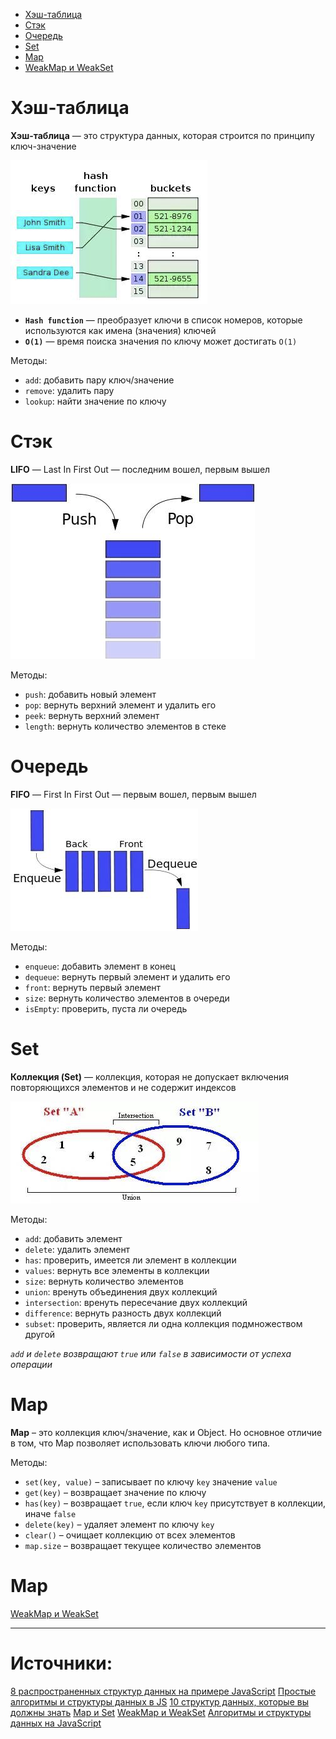 - [Хэш-таблица](#hash__table)
- [Стэк](#stack)
- [Очередь](#queue)
- [Set](#set)
- [Map](#map)
- [WeakMap и WeakSet](#weak__set__map)


# <a name="hash__table"></a>  Хэш-таблица

**Хэш-таблица** — это структура данных, которая строится по принципу ключ-значение

![Схема хэш-таблицы](./assets/structures/hash-table.png)

- **`Hash function`** — преобразует ключи в список номеров, которые используются как имена (значения) ключей
- **`O(1)`** — время поиска значения по ключу может достигать `O(1)`

Методы:
 - `add`: добавить пару ключ/значение
 - `remove`: удалить пару
 - `lookup`: найти значение по ключу


# <a name="stack"></a>  Стэк

**LIFO** — Last In First Out — последним вошел, первым вышел

![Стэк](./assets/structures/stack.png)

Методы:
- `push`: добавить новый элемент
- `pop`: вернуть верхний элемент и удалить его
- `peek`: вернуть верхний элемент
- `length`: вернуть количество элементов в стеке


# <a name="queue"></a>  Очередь

**FIFO** — First In First Out — первым вошел, первым вышел

![Очередь](./assets/structures/queue.png)

Методы:
- `enqueue`: добавить элемент в конец
- `dequeue`: вернуть первый элемент и удалить его
- `front`: вернуть первый элемент
- `size`: вернуть количество элементов в очереди
- `isEmpty`: проверить, пуста ли очередь


# <a name="set"></a>  Set

**Коллекция (Set)** — коллекция, которая не допускает включения повторяющихся элементов и не содержит индексов

![Set](./assets/structures/set.png)

Методы:
- `add`: добавить элемент
- `delete`: удалить элемент
- `has`: проверить, имеется ли элемент в коллекции
- `values`: вернуть все элементы в коллекции
- `size`: вернуть количество элементов
- `union`: вренуть объединения двух коллекций
- `intersection`: вренуть пересечание двух коллекций
- `difference`: вернуть разность двух коллекций
- `subset`: проверить, является ли одна коллекция подмножеством другой

*`add` и `delete` возвращают `true` или `false` в зависимости от успеха операции*

# <a name="map"></a>  Map 

**Map** – это коллекция ключ/значение, как и Object. Но основное отличие в том, что Map позволяет использовать ключи любого типа.

Методы:
- `set(key, value)` – записывает по ключу `key` значение `value`
- `get(key)` – возвращает значение по ключу
- `has(key)` – возвращает `true`, если ключ `key` присутствует в коллекции, иначе `false`
- `delete(key)` – удаляет элемент по ключу `key`
- `clear()` – очищает коллекцию от всех элементов
- `map.size` – возвращает текущее количество элементов




# <a name="weak__set__map"></a>  Map 

[WeakMap и WeakSet](https://learn.javascript.ru/weakmap-weakset)


---

# Источники:
[8 распространенных структур данных на примере JavaScript](https://habr.com/ru/post/497476/)
[Простые алгоритмы и структуры данных в JS](https://techrocks.ru/2019/02/23/%D0%BF%D1%80%D0%BE%D1%81%D1%82%D1%8B%D0%B5-%D0%B0%D0%BB%D0%B3%D0%BE%D1%80%D0%B8%D1%82%D0%BC%D1%8B-%D0%B8-%D1%81%D1%82%D1%80%D1%83%D0%BA%D1%82%D1%83%D1%80%D1%8B-%D0%B4%D0%B0%D0%BD%D0%BD%D1%8B%D1%85/)
[10 структур данных, которые вы должны знать](https://proglib.io/p/data-structures)
[Map и Set](https://learn.javascript.ru/map-set)
[WeakMap и WeakSet](https://learn.javascript.ru/weakmap-weakset)
[Алгоритмы и структуры данных на JavaScript](https://github.com/trekhleb/javascript-algorithms/blob/master/README.ru-RU.md)